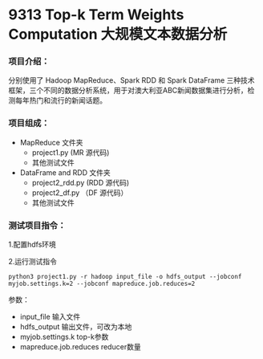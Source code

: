 # 9313 Top-k Term Weights Computation 大规模文本数据分析

### 项目介绍：
分别使用了 Hadoop MapReduce、Spark RDD 和 Spark DataFrame 三种技术框架，三个不同的数据分析系统，用于对澳大利亚ABC新闻数据集进行分析，检测每年热门和流行的新闻话题。

### 项目组成：
- MapReduce 文件夹 
  - project1.py (MR 源代码)
  - 其他测试文件
- DataFrame and RDD 文件夹 
  - project2_rdd.py (RDD 源代码)
  - project2_df.py （DF 源代码）
  - 其他测试文件
 
### 测试项目指令：
1.配置hdfs环境  

2.运行测试指令  

`python3 project1.py -r hadoop input_file -o hdfs_output --jobconf myjob.settings.k=2 --jobconf mapreduce.job.reduces=2`  

参数：  
- input_file 输入文件  
- hdfs_output 输出文件，可改为本地  
- myjob.settings.k top-k参数  
- mapreduce.job.reduces reducer数量  
